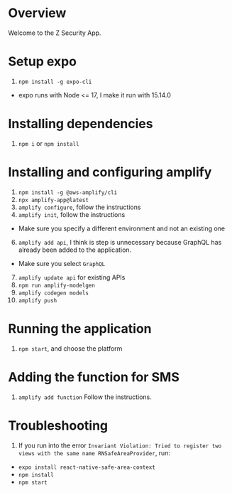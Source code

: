 # Overview

Welcome to the Z Security App.

# Setup expo

1. `npm install -g expo-cli`
  * expo runs with Node <= 17, I make it run with 15.14.0

# Installing dependencies

1. `npm i` or `npm install`

# Installing and configuring amplify

1. `npm install -g @aws-amplify/cli`
2. `npx amplify-app@latest`
3. `amplify configure`, follow the instructions
5. `amplify init`, follow the instructions 
  * Make sure you specify a different environment and not an existing one
6. `amplify add api`, I think is step is unnecessary because GraphQL has already been added to the application.
  * Make sure you select `GraphQL`
7. `amplify update api` for existing APIs
8. `npm run amplify-modelgen`
9. `amplify codegen models`
10. `amplify push`

# Running the application

1. `npm start`, and choose the platform

# Adding the function for SMS

1. `amplify add function` Follow the instructions.

# Troubleshooting

1. If you run into the error `Invariant Violation: Tried to register two views with the same name RNSafeAreaProvider`, run:
  * `expo install react-native-safe-area-context`
  * `npm install`
  * `npm start`